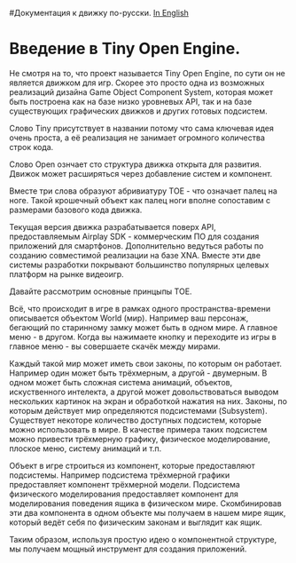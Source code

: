 #Документация к движку по-русски.
[In English](Documentation.md)

# Введение в Tiny Open Engine. #

Не смотря на то, что проект называется Tiny Open Engine, по сути он не является движком для игр. Скорее это просто одна из возможных реализаций дизайна Game Object Component System, которая может быть построена как на базе низко уровневых API, так и на базе существующих графических движков и других готовых подсистем.

Слово Tiny присутствует в названии потому что сама ключевая идея очень проста, а её реализация не занимает огромного количества строк кода.

Слово Open ознчает сто структура движка открыта для развития. Движок может расширяться через добавление систем и компонент.

Вместе три слова образуют абривиатуру TOE - что означает палец на ноге. Такой крошечный объект как палец ноги вполне сопоставим с размерами базового кода движка.

Текущая версия движка разрабатывается поверх API, предоставляемым Airplay SDK - коммерческим ПО для создания приложений для смартфонов. Дополнительно ведуться работы по созданию совместимой реализации на базе XNA. Вместе эти две системы разработки покрывают большинство популярных целевых платформ на рынке видеоигр.

Давайте рассмотрим основные принцыпы TOE.

Всё, что происходит в игре в рамках одного пространства-времени описывается объектом World (мир). Например ваш персонаж, бегающий по старинному замку может быть в одном мире. А главное меню - в другом. Когда вы нажимаете кнопку и переходите из игры в главное меню - вы совершаете скачёк между мирами.

Каждый такой мир может иметь свои законы, по которым он работает. Например один может быть трёхмерным, а другой - двумерным. В одном может быть сложная система анимаций, объектов, искуственного интелекта, а другой может довольствоваться выводом нескольких картинок на экран и обработкой нажатия на них. Законы, по которым действует мир определяются подсистемами (Subsystem). Существует некоторе количество доступных подсистем, которые можно использовать в мире. В качестве примера таких подсистем можно привести трёхмерную графику, физическое моделирование, плоское меню, систему анимаций и т.п.

Объект в игре строиться из компонент, которые предоставляют подсистемы. Например подсистема трёхмерной графики предоставляет компонент трёхмерной модели. Подсистема физического моделирования предоставляет компонент для моделирования поведения ящика в физическом мире. Скомбинировав эти два компонента в одном объекте мы получаем в нашем мире ящик, который ведёт себя по физическим законам и выглядит как ящик.

Таким образом, используя простую идею о компонентной структуре, мы получаем мощный инструмент для создания приложений.